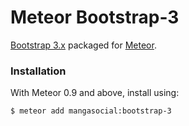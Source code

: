Meteor Bootstrap-3
==================

[Bootstrap 3.x](http://getbootstrap.com) packaged for [Meteor](http://meteor.com).


### Installation

With Meteor 0.9 and above, install using:

```sh
$ meteor add mangasocial:bootstrap-3
```
